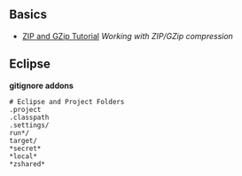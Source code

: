## Basics

- [ZIP and GZip Tutorial](http://tutorials.jenkov.com/java-zip/index.html) _Working with ZIP/GZip compression_ 

## Eclipse

**gitignore addons**
```
# Eclipse and Project Folders
.project
.classpath
.settings/
run*/
target/
*secret*
*local*
*zshared*
```
